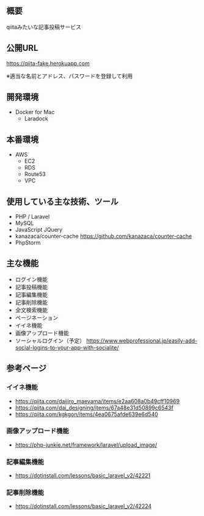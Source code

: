 ## 概要
qiitaみたいな記事投稿サービス

## 公開URL
https://qiita-fake.herokuapp.com

※適当な名前とアドレス、パスワードを登録して利用

## 開発環境
- Docker for Mac
    - Laradock

## 本番環境
- AWS
    - EC2
    - RDS
    - Route53
    - VPC

## 使用している主な技術、ツール
- PHP / Laravel
- MySQL
- JavaScript JQuery
- kanazaca/counter-cache https://github.com/kanazaca/counter-cache
- PhpStorm

## 主な機能
- ログイン機能
- 記事投稿機能
- 記事編集機能
- 記事削除機能
- 全文検索機能
- ページネーション
- イイネ機能
- 画像アップロード機能
- ソーシャルログイン（予定）
https://www.webprofessional.jp/easily-add-social-logins-to-your-app-with-socialite/

## 参考ページ
### イイネ機能

- https://qiita.com/daijiro_maeyama/items/e2aa608a0b49cff10969
- https://qiita.com/dai_designing/items/67a48e31d50899c6543f
- https://qiita.com/kgkgon/items/4ea0675afde639e6d540

### 画像アップロード機能

- https://php-junkie.net/framework/laravel/upload_image/

### 記事編集機能

- https://dotinstall.com/lessons/basic_laravel_v2/42221

### 記事削除機能

- https://dotinstall.com/lessons/basic_laravel_v2/42224
